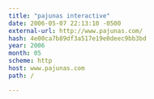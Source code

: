```yaml
---
title: "pajunas interactive"
date: 2006-05-07 22:13:10 -0500
external-url: http://www.pajunas.com/
hash: 4e00ca7b89df3a517e19e0deec9bb3bd
year: 2006
month: 05
scheme: http
host: www.pajunas.com
path: /

---
```



